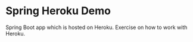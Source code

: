 # Spring Heroku Demo #

Spring Boot app which is hosted on Heroku. Exercise on how to work with Heroku.
